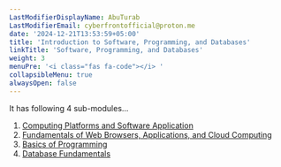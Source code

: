```yaml
---
LastModifierDisplayName: AbuTurab
LastModifierEmail: cyberfrontofficial@proton.me
date: '2024-12-21T13:53:59+05:00'
title: 'Introduction to Software, Programming, and Databases'
linkTitle: 'Software, Programming, and Databases'
weight: 3
menuPre: '<i class="fas fa-code"></i> '
collapsibleMenu: true
alwaysOpen: false
---
```


It has following 4 sub-modules...

1. [Computing Platforms and Software Application](/ibm-it-support/intro-to-software-programming-and-databases/computing-platforms-and-software-application)
2. [Fundamentals of Web Browsers, Applications, and Cloud Computing](/ibm-it-support/intro-to-software-programming-and-databases/fundamentals-of-web-browsers-applications-and-cloud-computing)
3. [Basics of Programming](/ibm-it-support/intro-to-software-programming-and-databases/basics-of-programming)
4. [Database Fundamentals](/ibm-it-support/intro-to-software-programming-and-databases/database-fundamentals)
